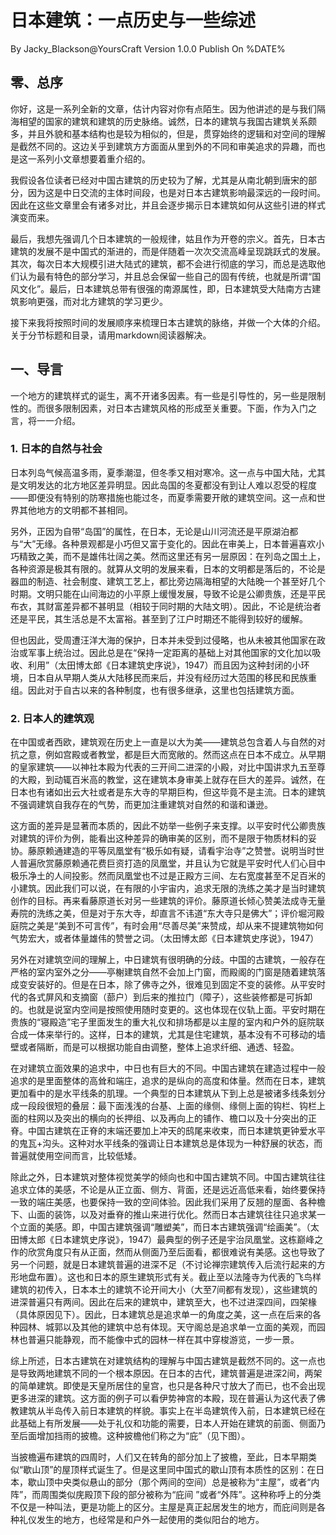 # 日本建筑：一点历史与一些综述

By Jacky_Blackson@YoursCraft			Version 1.0.0			Publish On %DATE%

## 零、总序

你好，这是一系列全新的文章，估计内容对你有点陌生。因为他讲述的是与我们隔海相望的国家的建筑和建筑的历史脉络。诚然，日本的建筑与我国古建筑关系颇多，并且外貌和基本结构也是较为相似的，但是，贯穿始终的逻辑和对空间的理解是截然不同的。这边关乎到建筑方方面面从里到外的不同和审美追求的异趣，而也是这一系列小文章想要着重介绍的。

我假设各位读者已经对中国古建筑的历史较为了解，尤其是从南北朝到唐宋的部分，因为这是中日交流的主体时间段，也是对日本古建筑影响最深远的一段时间。因此在这些文章里会有诸多对比，并且会逐步揭示日本建筑如何从这些引进的样式演变而来。

最后，我想先强调几个日本建筑的一般规律，姑且作为开卷的宗义。首先，日本古建筑的发展不是中国式的渐进的，而是伴随着一次次交流高峰呈现跳跃式的发展。其次，每次日本大规模引进大陆式的建筑，都不会进行彻底的学习，而总是选取他们认为最有特色的部分学习，并且总会保留一些自己的固有传统，也就是所谓“国风文化”。最后，日本建筑总带有很强的南源属性，即，日本建筑受大陆南方古建筑影响更强，而对北方建筑的学习更少。

接下来我将按照时间的发展顺序来梳理日本古建筑的脉络，并做一个大体的介绍。关于分节标题和目录，请用markdown阅读器解决。

## 一、导言

一个地方的建筑样式的诞生，离不开诸多因素。有一些是引导性的，另一些是限制性的。而很多限制因素，对日本古建筑风格的形成至关重要。下面，作为入门之言，将一一介绍。

### 1. 日本的自然与社会

日本列岛气候高温多雨，夏季潮湿，但冬季又相对寒冷。这一点与中国大陆，尤其是文明发达的北方地区差异明显。因此岛国的冬夏都没有到让人难以忍受的程度——即便没有特别的防寒措施也能过冬，而夏季需要开敞的建筑空间。这一点和世界其他地方的文明都不甚相同。

另外，正因为自带“岛国”的属性，在日本，无论是山川河流还是平原湖泊都与“大”无缘。各种景观都是小巧但又富于变化的。因此在审美上，日本普遍喜欢小巧精致之美，而不是雄伟壮阔之美。然而这里还有另一层原因：在列岛之国土上，各种资源是极其有限的。就算从文明的发展来看，日本的文明都是落后的，不论是器皿的制造、社会制度、建筑工艺上，都比旁边隔海相望的大陆晚一个甚至好几个时期。文明只能在山间海边的小平原上缓慢发展，导致不论是公卿贵族，还是平民布衣，其财富差异都不甚明显（相较于同时期的大陆文明）。因此，不论是统治者还是平民，其生活总是不太富裕。甚至到了江户时期还不能得到较好的缓解。

但也因此，受周遭汪洋大海的保护，日本并未受到过侵略，也从未被其他国家在政治或军事上统治过。因此总是在“保持一定距离的基础上对其他国家的文化加以吸收、利用”（太田博太郎《日本建筑史序说》，1947）而且因为这种封闭的小环境，日本自从早期人类从大陆移民而来后，并没有经历过大范围的移民和民族重组。因此对于自古以来的各种制度，也有很多继承，这里也包括建筑方面。 

### 2. 日本人的建筑观

在中国或者西欧，建筑观在历史上一直是以大为美——建筑总包含着人与自然的对抗之意，例如宫殿或者教堂，都是巨大而宽敞的。然而这点在日本不成立。从早期的皇家建筑——以神社本殿为代表的三开间二进深的小殿，对比中国讲求九五至尊的大殿，到动辄百米高的教堂，这在建筑本身审美上就存在巨大的差异。诚然，在日本也有诸如出云大社或者是东大寺的早期巨构，但这毕竟不是主流。日本的建筑不强调建筑自我存在的气势，而更加注重建筑对自然的和谐和谦逊。

这方面的差异是显著而本质的，因此不妨举一些例子来支撑。以平安时代公卿贵族对建筑的评价为例，能看出这种差异的确审美的区别，而不是限于物质材料的妥协。藤原赖通建造的平等凤凰堂有“极乐如有疑，请看宇治寺”之赞誉。说明当时世人普遍欣赏藤原赖通花费巨资打造的凤凰堂，并且认为它就是平安时代人们心目中极乐净土的人间投影。然而凤凰堂也不过是正殿方三间、左右宽度甚至不足百米的小建筑。因此我们可以说，在有限的小宇宙内，追求无限的洗练之美才是当时建筑创作的目标。再来看藤原道长对另一些建筑的评价。藤原道长倾心赞美法成寺无量寿院的洗练之美，但是对于东大寺，却直言不讳道“东大寺只是佛大”；评价堀河殿庭院之美是“美到不可言传”，有时会用“尽善尽美”来赞成，却从来不提建筑物如何气势宏大，或者体量雄伟的赞誉之词。（太田博太郎《日本建筑史序说》，1947）

另外在对建筑空间的理解上，中日建筑有很明确的分歧。中国的古建筑，一般存在严格的室内室外之分——亭榭建筑自然不会加上门窗，而殿阁的门窗是随着建筑落成变安装好的。但是在日本，除了佛寺之外，很难见到固定不变的装修。从平安时代的各式屏风和支摘窗（蔀户）到后来的推拉门（障子），这些装修都是可拆卸的。也就是说室内空间是按照使用随时变更的。这也体现在仪轨上面。平安时期在贵族的“寝殿造”宅子里面发生的重大礼仪和排场都是以主屋的室内和户外的庭院联合成一体来举行的。这样，日本的建筑，尤其是住宅建筑，基本没有不可移动的墙壁或者隔断，而是可以根据功能自由调整，整体上追求纤细、通透、轻盈。

在对建筑立面效果的追求中，中日也有巨大的不同。中国古建筑在建造过程中一般追求的是里面整体的高耸和端庄，追求的是纵向的高度和体量。然而在日本，建筑更加看中的是水平线条的肌理。一个典型的日本建筑从下到上总是被诸多线条划分成一段段很短的叠层：最下面浅浅的台基、上面的缘侧、缘侧上面的钩栏、钩栏上面的柱网以及突出的横向的长押组、以及再向上的铺作、檐口以及十分突出的正脊。中国古建筑在正脊的末端还要加上冲天的鸱尾来收束，而日本建筑更钟爱水平的鬼瓦+沟头。这种对水平线条的强调让日本建筑总是体现为一种舒展的状态，而普遍就使用空间而言，比较低矮。

除此之外，日本建筑对整体视觉美学的倾向也和中国古建筑不同。中国古建筑往往追求立体的美感，不论是从正立面、侧方、背面，还是远近高低来看，始终要保持一致的端庄美感，也要保持一致的空间体验。因此我们采用了反翘的屋面、各种檐下、山面的装饰，以及对垂脊的推山来进行优化。然而日本古建筑往往只追求某一个立面的美感。即，中国古建筑强调“雕塑美”，而日本古建筑强调“绘画美”。（太田博太郎《日本建筑史序说》，1947）最典型的例子还是宇治凤凰堂。这栋巅峰之作的欣赏角度只有从正面，然而从侧面乃至后面看，都很难说有美感。这也导致了另一个问题，就是日本建筑普遍的进深不足（不讨论禅宗建筑传入后流行起来的方形地盘布置）。这也和日本的原生建筑形式有关。截止至以法隆寺为代表的飞鸟样建筑的初传入，日本本土的建筑不论开间大小（大至7间都有发现），这些建筑的进深普遍只有两间。因此在后来的建筑中，建筑至大，也不过进深四间，四架椽（具体原因见下）。因此，日本建筑总是追求单一的角度之美，这一点在后来的各种园林、城郭以及其他的建筑中总有体现。天守阁总是追求单一立面的美观，而园林也普遍只能静观，而不能像中式的园林一样在其中穿梭游览，一步一景。

综上所述，日本古建筑在对建筑结构的理解与中国古建筑是截然不同的。这一点也是导致两地建筑不同的一个根本原因。在日本的古代，建筑普遍是进深2间，两架的简单建筑。即使是天皇所居住的皇宫，也只是各种尺寸放大了而已，也不会出现更多进深的建筑。这方面的例子可以看伊势神宫的本殿，现在普遍认为这代表了佛教建筑从半岛传入前日本建筑的样貌。事实上在半岛建筑传入前，日本建筑已经在此基础上有所发展——处于礼仪和功能的需要，日本人开始在建筑的前面、侧面乃至后面增加挡雨的披檐。这种披檐他们称之为“庇”（见下图）。

当披檐遍布建筑的四周时，人们又在转角的部分加上了披檐，至此，日本早期类似“歇山顶”的屋顶样式诞生了。但是这里同中国式的歇山顶有本质性的区别：在日本，歇山顶中央类似悬山的部分（那个两间的空间）总是被称为“主屋”，或者“内阵”，而周围类似庑殿顶下段的部分被称为“庇间    ”或者“外阵”。这种称呼上的分类不仅是一种叫法，更是功能上的区分。主屋是真正起居发生的地方，而庇间则是各种礼仪发生的地方，也经常是和户外一起使用的类似阳台的地方。





